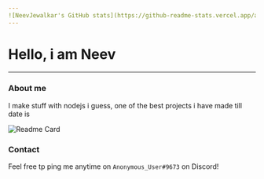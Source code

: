 ```yaml
---
![NeevJewalkar's GitHub stats](https://github-readme-stats.vercel.app/api?username=NeevJewalkar&show_icons=true&theme=dark)
---
```

# Hello, i am Neev
---
### About me
I make stuff with nodejs i guess, one of the best projects i have made till date is

![Readme Card](https://github-readme-stats.vercel.app/api/pin/?username=NeevJewalkar&repo=Client-Server-Interaction)

### Contact
Feel free tp ping me anytime on `Anonymous_User#9673` on Discord!
